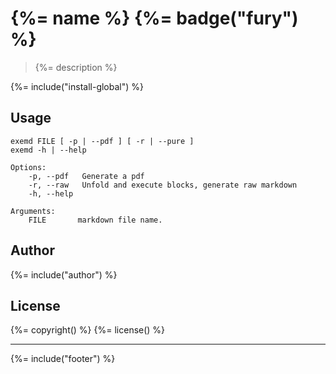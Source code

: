 # {%= name %} {%= badge("fury") %}

> {%= description %}

{%= include("install-global") %}

## Usage

    exemd FILE [ -p | --pdf ] [ -r | --pure ] 
    exemd -h | --help 

    Options:
        -p, --pdf   Generate a pdf
        -r, --raw   Unfold and execute blocks, generate raw markdown
        -h, --help  

    Arguments: 
        FILE       markdown file name.


## Author
{%= include("author") %}

## License
{%= copyright() %}
{%= license() %}

***

{%= include("footer") %}